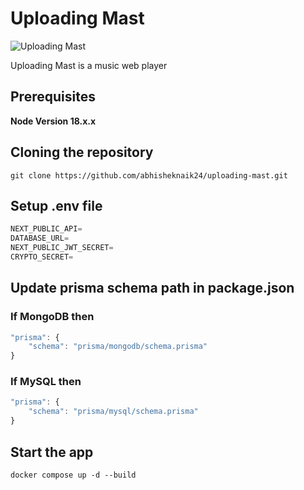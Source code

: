# Uploading Mast

![Uploading Mast](https://i.ibb.co/C7rzbPq/uploading-mast.png)

Uploading Mast is a music web player

## Prerequisites

**Node Version 18.x.x**

## Cloning the repository

```shell
git clone https://github.com/abhisheknaik24/uploading-mast.git
```

## Setup .env file

```js
NEXT_PUBLIC_API=
DATABASE_URL=
NEXT_PUBLIC_JWT_SECRET=
CRYPTO_SECRET=
```

## Update prisma schema path in package.json

### If MongoDB then

```js
"prisma": {
    "schema": "prisma/mongodb/schema.prisma"
}
```

### If MySQL then

```js
"prisma": {
    "schema": "prisma/mysql/schema.prisma"
}
```

## Start the app

```shell
docker compose up -d --build
```
